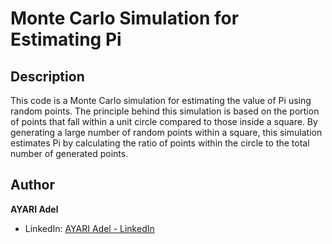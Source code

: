 # Monte Carlo Simulation for Estimating Pi

## Description

This code is a Monte Carlo simulation for estimating the value of Pi using random points. The principle behind this simulation is based on the portion of points that fall within a unit circle compared to those inside a square. By generating a large number of random points within a square, this simulation estimates Pi by calculating the ratio of points within the circle to the total number of generated points.

## Author

**AYARI Adel**
- LinkedIn: [AYARI Adel - LinkedIn](https://www.linkedin.com/in/ayari-adel-esim/)
